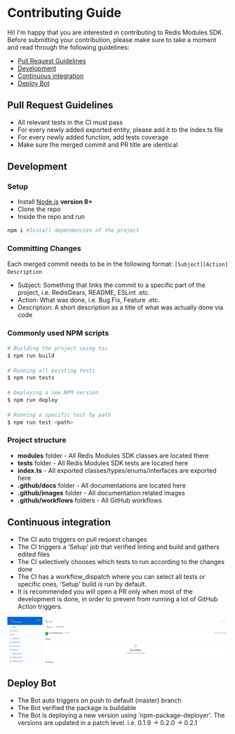 # Contributing Guide

Hi! I'm happy that you are interested in contributing to Redis Modules SDK. Before submitting your contribution, please make sure to take a moment and read through the following guidelines:

- [Pull Request Guidelines](#pull-request-guidelines)
- [Development](#development)
- [Continuous integration](#continuous-integration)
- [Deploy Bot](#deploy-bot)

## Pull Request Guidelines

- All relevant tests in the CI must pass
- For every newly added exported entity, please add it to the index.ts file
- For every newly added function, add tests coverage
- Make sure the merged commit and PR title are identical

## Development

### Setup
- Install [Node.js](http://nodejs.org) **version 8+**
- Clone the repo
- Inside the repo and run 
```bash
npm i #Install dependencies of the project
```

### Committing Changes
Each merged commit needs to be in the following format: `[Subject][Action] Description`
- Subject: Something that links the commit to a specific part of the project, i.e. RedisGears, README, ESLint .etc.
- Action: What was done, i.e. Bug Fix, Feature .etc.
- Description: A short description as a title of what was actually done via code

### Commonly used NPM scripts
``` bash
# Building the project using tsc
$ npm run build

# Running all existing tests
$ npm run tests

# Deploying a new NPM version
$ npm run deploy

# Running a specific test by path
$ npm run test <path> 
```

### Project structure
- **modules** folder - All Redis Modules SDK classes are located there
- **tests** folder - All Redis Modules SDK tests are located here
- **index.ts** - All exported classes/types/enums/interfaces are exported here
- **.github/docs** folder - All documentations are located here
- **.github/images** folder - All documentation related images
- **.github/workflows** folders - All GitHub workflows

## Continuous integration
- The CI auto triggers on pull request changes
- The CI triggers a 'Setup' job that verified linting and build and gathers edited files
- The CI selectively chooses which tests to run according to the changes done
- The CI has a workflow_dispatch where you can select all tests or specific ones, 'Setup' build is run by default.
- It is recommended you will open a PR only when most of the development is done, in order to prevent from running a lot of GitHub Action triggers.

![CI](https://github.com/danitseitlin/redis-modules-sdk/blob/master/.github/images/ci.png)

## Deploy Bot
- The Bot auto triggers on push to default (master) branch
- The Bot verified the package is buildable
- The Bot is deploying a new version using 'npm-package-deployer'. The versions are updated in a patch level. i.e. 0.1.9 -> 0.2.0 -> 0.2.1
